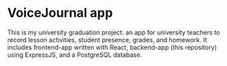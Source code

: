 # VoiceJournal app

This is my university graduation project: an app for university teachers to record lesson activities, student presence, grades, and homework. It includes frontend-app written with React, backend-app (this repository) using ExpressJS, and a PostgreSQL database.
